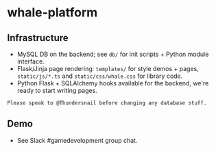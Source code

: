 # whale-platform

## Infrastructure
- MySQL DB on the backend; see `db/` for init scripts + Python module interface.
- Flask/Jinja page rendering: `templates/` for style demos + pages, `static/js/*.ts` and `static/css/whale.css` for library code.
- Python Flask + SQLAlchemy hooks available for the backend, we're ready to start writing pages.
```
Please speak to @Thundersnail before changing any database stuff.
```

## Demo
- See Slack #gamedevelopment group chat.
